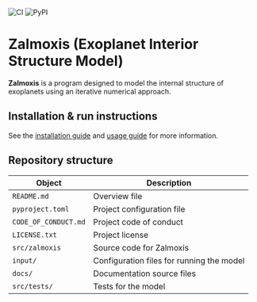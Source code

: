 ![CI](https://github.com/FormingWorlds/Zalmoxis/actions/workflows/CI.yml/badge.svg)
![PyPI](https://img.shields.io/pypi/v/fwl-zalmoxis)

# Zalmoxis (Exoplanet Interior Structure Model)

**Zalmoxis** is a program designed to model the internal structure of exoplanets using an iterative numerical approach.

## Installation & run instructions

See the [installation guide](https://zalmoxis.readthedocs.io/en/latest/installation/) and [usage guide](https://zalmoxis.readthedocs.io/en/latest/usage/) for more information.

## Repository structure

| Object                | Description                                               |
| -                     | -                                                         |
| `README.md`           | Overview file                                             |
| `pyproject.toml`	   | Project configuration file                                |
| `CODE_OF_CONDUCT.md`  | Project code of conduct                                   |
| `LICENSE.txt`         | Project license                                           |
| `src/zalmoxis`         | Source code for Zalmoxis                                |
| `input/`              | Configuration files for running the model         |
| `docs/`		   | Documentation source files                                |
| `src/tests/`           | Tests for the model  |
